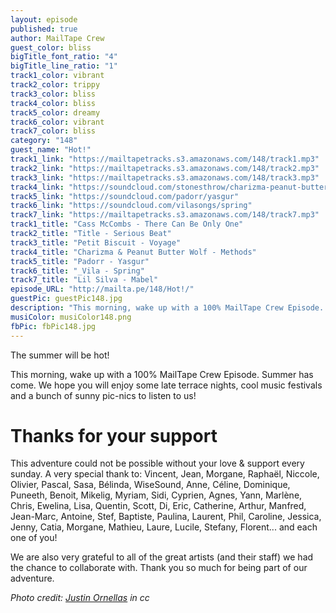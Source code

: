 ```yaml
---
layout: episode
published: true
author: MailTape Crew
guest_color: bliss
bigTitle_font_ratio: "4"
bigTitle_line_ratio: "1"
track1_color: vibrant
track2_color: trippy
track3_color: bliss
track4_color: bliss
track5_color: dreamy
track6_color: vibrant
track7_color: bliss
category: "148"
guest_name: "Hot!"
track1_link: "https://mailtapetracks.s3.amazonaws.com/148/track1.mp3"
track2_link: "https://mailtapetracks.s3.amazonaws.com/148/track2.mp3"
track3_link: "https://mailtapetracks.s3.amazonaws.com/148/track3.mp3"
track4_link: "https://soundcloud.com/stonesthrow/charizma-peanut-butter-wolf-methods"
track5_link: "https://soundcloud.com/padorr/yasgur"
track6_link: "https://soundcloud.com/vilasongs/spring"
track7_link: "https://mailtapetracks.s3.amazonaws.com/148/track7.mp3"
track1_title: "Cass McCombs - There Can Be Only One"
track2_title: "Title - Serious Beat"
track3_title: "Petit Biscuit - Voyage"
track4_title: "Charizma & Peanut Butter Wolf - Methods"
track5_title: "Padorr - Yasgur"
track6_title: "_Vila - Spring"
track7_title: "Lil Silva - Mabel"
episode_URL: "http://mailta.pe/148/Hot!/"
guestPic: guestPic148.jpg
description: "This morning, wake up with a 100% MailTape Crew Episode. Summer has come. We wish you will enjoy some late terrace nights, cool music festivals and sunny pic-nics to listen to us !"
musiColor: musiColor148.png
fbPic: fbPic148.jpg
---
```


<p id="introduction">
The summer will be hot!

This morning, wake up with a 100% MailTape Crew Episode. Summer has come. We hope you will enjoy some late terrace nights, cool music festivals and a bunch of sunny pic-nics to listen to us!</p>

# Thanks for your support

This adventure could not be possible without your love & support every sunday. 
A very special thank to: Vincent, Jean, Morgane, Raphaël, Niccole, Olivier, Pascal, Sasa, Bélinda, WiseSound, Anne, Céline, Dominique, Puneeth, Benoit, Mikelig, Myriam, Sidi, Cyprien, Agnes, Yann, Marlène, Chris, Ewelina, Lisa, Quentin, Scott, Di, Eric, Catherine, Arthur, Manfred, Jean-Marc, Antoine, Stef, Baptiste, Paulina, Laurent, Phil, Caroline, Jessica, Jenny, Catia, Morgane, Mathieu, Laure, Lucile, Stefany, Florent... and each one of you!

We are also very grateful to all of the great artists (and their staff) we had the chance to collaborate with. Thank you so much for being part of our adventure.

_Photo credit: [Justin Ornellas](https://www.flickr.com/photos/ornellas/) in cc_